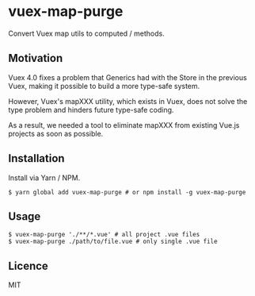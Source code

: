 # vuex-map-purge

Convert Vuex map utils to computed / methods.

## Motivation

Vuex 4.0 fixes a problem that Generics had with the Store in the previous Vuex, making it possible to build a more type-safe system.

However, Vuex's mapXXX utility, which exists in Vuex, does not solve the type problem and hinders future type-safe coding.

As a result, we needed a tool to eliminate mapXXX from existing Vue.js projects as soon as possible.

## Installation

Install via Yarn / NPM.

```shell
$ yarn global add vuex-map-purge # or npm install -g vuex-map-purge
```

## Usage

```shell
$ vuex-map-purge './**/*.vue' # all project .vue files
$ vuex-map-purge ./path/to/file.vue # only single .vue file
```

## Licence

MIT
